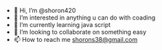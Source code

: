 - 👋 Hi, I’m @shoron420
- 👀 I’m interested in anything u can do with coading
- 🌱 I’m currently learning java script
- 💞️ I’m looking to collaborate on something easy
- 📫 How to reach me shorons38@gmail.com

<!---
shoron420/shoron420 is a ✨ special ✨ repository because its `README.md` (this file) appears on your GitHub profile.
You can click the Preview link to take a look at your changes.
--->
